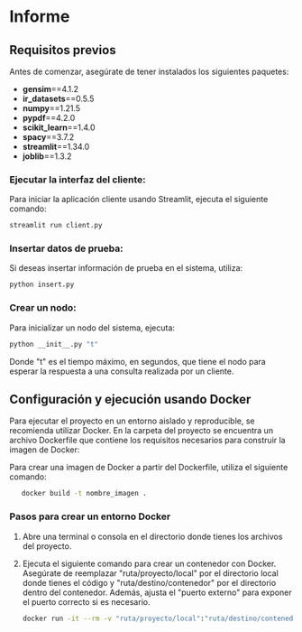 # Informe

## Requisitos previos

Antes de comenzar, asegúrate de tener instalados los siguientes paquetes:
- **gensim**==4.1.2  
- **ir_datasets**==0.5.5  
- **numpy**==1.21.5  
- **pypdf**==4.2.0  
- **scikit_learn**==1.4.0  
- **spacy**==3.7.2  
- **streamlit**==1.34.0  
- **joblib**==1.3.2  

### Ejecutar la interfaz del cliente:
Para iniciar la aplicación cliente usando Streamlit, ejecuta el siguiente comando:
```bash
streamlit run client.py
```
### Insertar datos de prueba:
Si deseas insertar información de prueba en el sistema, utiliza:

```bash
python insert.py
```

### Crear un nodo:
Para inicializar un nodo del sistema, ejecuta:

```bash
python __init__.py "t"
```

Donde "t" es el tiempo máximo, en segundos, que tiene el nodo para esperar la respuesta a una consulta realizada por un cliente. 
## Configuración y ejecución usando Docker

Para ejecutar el proyecto en un entorno aislado y reproducible, se recomienda utilizar Docker. En la carpeta del proyecto se encuentra un archivo Dockerfile que contiene los requisitos necesarios para construir la imagen de Docker:

Para crear una imagen de Docker a partir del Dockerfile, utiliza el siguiente comando:

```bash
   docker build -t nombre_imagen .
```
### Pasos para crear un entorno Docker

1. Abre una terminal o consola en el directorio donde tienes los archivos del proyecto.

2. Ejecuta el siguiente comando para crear un contenedor con Docker. Asegúrate de reemplazar "ruta/proyecto/local" por el directorio local donde tienes el código y "ruta/destino/contenedor" por el directorio dentro del contenedor. Además, ajusta el "puerto externo" para exponer el puerto correcto si es necesario.

   ```bash
   docker run -it --rm -v "ruta/proyecto/local":"ruta/destino/contenedor" -p "puerto externo":8501 "imagen_docker" /bin/bash
   ```
